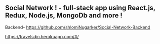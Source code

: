 ## Social Network ! - full-stack app using React.js, Redux, Node.js, MongoDb and more !

Backend- https://github.com/shlomiNugarker/Social-Network-Backend

https://travelsdin.herokuapp.com/#/

